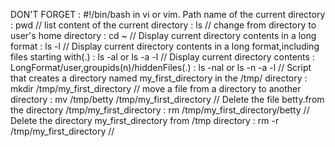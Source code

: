 DON'T FORGET : #!/bin/bash in vi or vim.
Path name of the current directory : pwd //
list content of the current directory : ls //
change from directory to user's home directory : cd ~ //
Display current directory contents in a long format : ls -l //
Display current directory contents in a long format,including files starting with(.) : ls -al or ls -a -l //
Display current directory contents : LongFormat/user,groupids(n)/hiddenFiles(.) : ls -nal or ls -n -a -l //
Script that creates a directory named my_first_directory in the /tmp/ directory : mkdir /tmp/my_first_directory //
move a file from a directory to another directory : mv /tmp/betty /tmp/my_first_directory //
Delete the file betty.from the directory /tmp/my_first_directory : rm /tmp/my_first_directory/betty //
Delete the directory my_first_directory from /tmp directory : rm -r /tmp/my_first_directory //




